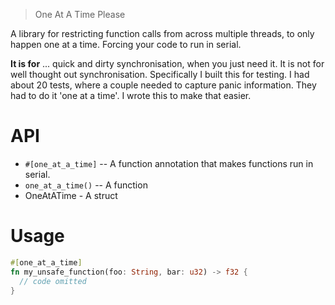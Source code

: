 > One At A Time Please

A library for restricting function calls from across multiple threads,
to only happen one at a time. Forcing your code to run in serial.

**It is for** ... quick and dirty synchronisation, when you just need it.
It is not for well thought out synchronisation.
Specifically I built this for testing. I had about 20 tests, where a couple needed to capture panic information.
They had to do it 'one at a time'. I wrote this to make that easier.

# API

 - `#[one_at_a_time]` -- A function annotation that makes functions run in serial.
 - `one_at_a_time()` -- A function
 - OneAtATime - A struct
# Usage

```Rust
#[one_at_a_time]
fn my_unsafe_function(foo: String, bar: u32) -> f32 {
  // code omitted
}
```
